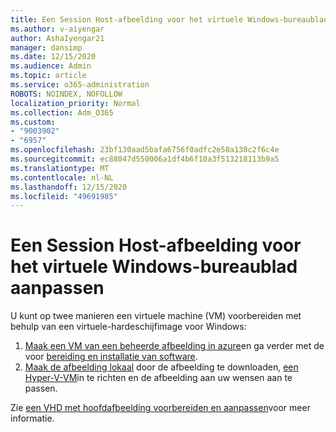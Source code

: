 ```yaml
---
title: Een Session Host-afbeelding voor het virtuele Windows-bureaublad aanpassen
ms.author: v-aiyengar
author: AshaIyengar21
manager: dansimp
ms.date: 12/15/2020
ms.audience: Admin
ms.topic: article
ms.service: o365-administration
ROBOTS: NOINDEX, NOFOLLOW
localization_priority: Normal
ms.collection: Adm_O365
ms.custom:
- "9003902"
- "6957"
ms.openlocfilehash: 23bf130aad5bafa6756f0adfc2e58a130c2f6c4e
ms.sourcegitcommit: ec88047d550006a1df4b6f10a3f513218113b9a5
ms.translationtype: MT
ms.contentlocale: nl-NL
ms.lasthandoff: 12/15/2020
ms.locfileid: "49691985"
---
```

# <a name="customize-a-session-host-image-for-windows-virtual-desktop"></a>Een Session Host-afbeelding voor het virtuele Windows-bureaublad aanpassen

U kunt op twee manieren een virtuele machine (VM) voorbereiden met behulp van een virtuele-hardeschijfimage voor Windows:

1. [Maak een VM van een beheerde afbeelding in azure](https://go.microsoft.com/fwlink/?linkid=2127906)en ga verder met de voor [bereiding en installatie van software](https://go.microsoft.com/fwlink/?linkid=2128064).
1. [Maak de afbeelding lokaal](https://go.microsoft.com/fwlink/?linkid=2128065) door de afbeelding te downloaden, [een Hyper-V-VM](https://go.microsoft.com/fwlink/?linkid=2127907)in te richten en de afbeelding aan uw wensen aan te passen.

Zie [een VHD met hoofdafbeelding voorbereiden en aanpassen](https://go.microsoft.com/fwlink/?linkid=2127838)voor meer informatie.